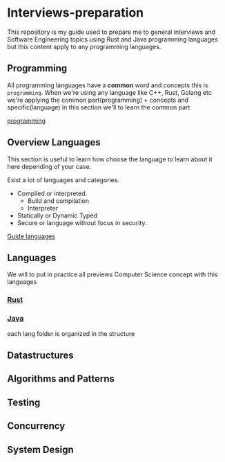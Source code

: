 # Interviews-preparation

This repository is my guide used to prepare me to general interviews and Software Engineering topics using Rust and Java programming languages but this content apply to any programming languages.

## Programming
All programming languages have a **common** word and concepts this is `programming`. When we're using any language like C++, Rust, Golang etc we're applying the common part(programming) + concepts and specific(language) in this section we'll to learn the common part

[programming](markdown/programming.md)


## Overview Languages

This section is useful to learn how choose the language to learn about it here depending of your case.

Exist a lot of languages and categories.
- Compiled or interpreted.
    - Build and compilation
    - Interpreter
- Statically or Dynamic Typed
- Secure or language without focus in security.

[Guide languages](markdown/lang.md)

## Languages
We will to put in practice all previews Computer Science concept with this languages


### [Rust]()
### [Java]()

each lang folder is organized in the structure

## Datastructures

## Algorithms and Patterns

## Testing

## Concurrency


## System Design

